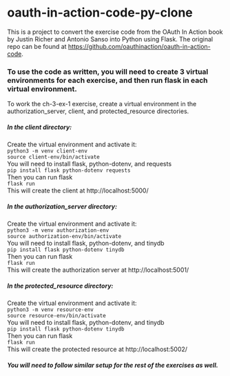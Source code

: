 # oauth-in-action-code-py-clone
This is a project to convert the exercise code from the OAuth In Action book by Justin Richer and Antonio Sanso into Python using Flask.
The original repo can be found at https://github.com/oauthinaction/oauth-in-action-code.

### To use the code as written, you will need to create 3 virtual environments for each exercise, and then run flask in each virtual environment.
To work the ch-3-ex-1 exercise, create a virtual environment in the authorization_server, client, and protected_resource directories.
##### In the client directory:
Create the virtual environment and activate it:  
    `python3 -m venv client-env`  
    `source client-env/bin/activate`  
You will need to install flask, python-dotenv, and requests  
    `pip install flask python-dotenv requests`  
Then you can run flask  
    `flask run`  
This will create the client at http://localhost:5000/

##### In the authorization_server directory:
Create the virtual environment and activate it:  
    `python3 -m venv authorization-env`  
    `source authorization-env/bin/activate`  
You will need to install flask, python-dotenv, and tinydb  
    `pip install flask python-dotenv tinydb`  
Then you can run flask  
    `flask run`  
This will create the authorization server at http://localhost:5001/

##### In the protected_resource directory:
Create the virtual environment and activate it:  
    `python3 -m venv resource-env`  
    `source resource-env/bin/activate`  
You will need to install flask, python-dotenv, and tinydb  
    `pip install flask python-dotenv tinydb`  
Then you can run flask  
    `flask run`  
This will create the protected resource at http://localhost:5002/

##### You will need to follow similar setup for the rest of the exercises as well.